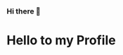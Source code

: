 ### Hi there 👋
<i class="fa-regular fa-user"></i>
<h1>Hello to my Profile</h1>
<i class="bi bi-x-square"></i>
<!--
**mElsimi/mElsimi** is a ✨ _special_ ✨ repository because its `README.md` (this file) appears on your GitHub profile.

Here are some ideas to get you started:
<h1>Hello to my Profile</h1>
- 🔭 I’m currently working on ...
- 🌱 I’m currently learning ...
- 👯 I’m looking to collaborate on ...
- 🤔 I’m looking for help with ...
- 💬 Ask me about ...
- 📫 How to reach me: ...
- 😄 Pronouns: ...
- ⚡ Fun fact: ...
-->

